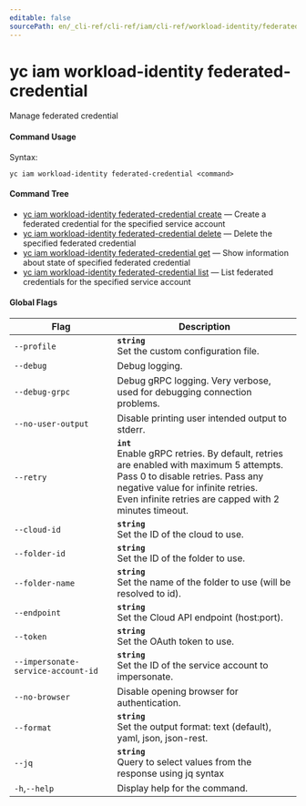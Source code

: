```yaml
---
editable: false
sourcePath: en/_cli-ref/cli-ref/iam/cli-ref/workload-identity/federated-credential/index.md
---
```


# yc iam workload-identity federated-credential

Manage federated credential

#### Command Usage

Syntax: 

`yc iam workload-identity federated-credential <command>`

#### Command Tree

- [yc iam workload-identity federated-credential create](create.md) — Create a federated credential for the specified service account
- [yc iam workload-identity federated-credential delete](delete.md) — Delete the specified federated credential
- [yc iam workload-identity federated-credential get](get.md) — Show information about state of specified federated credential
- [yc iam workload-identity federated-credential list](list.md) — List federated credentials for the specified service account

#### Global Flags

| Flag | Description |
|----|----|
|`--profile`|<b>`string`</b><br/>Set the custom configuration file.|
|`--debug`|Debug logging.|
|`--debug-grpc`|Debug gRPC logging. Very verbose, used for debugging connection problems.|
|`--no-user-output`|Disable printing user intended output to stderr.|
|`--retry`|<b>`int`</b><br/>Enable gRPC retries. By default, retries are enabled with maximum 5 attempts.<br/>Pass 0 to disable retries. Pass any negative value for infinite retries.<br/>Even infinite retries are capped with 2 minutes timeout.|
|`--cloud-id`|<b>`string`</b><br/>Set the ID of the cloud to use.|
|`--folder-id`|<b>`string`</b><br/>Set the ID of the folder to use.|
|`--folder-name`|<b>`string`</b><br/>Set the name of the folder to use (will be resolved to id).|
|`--endpoint`|<b>`string`</b><br/>Set the Cloud API endpoint (host:port).|
|`--token`|<b>`string`</b><br/>Set the OAuth token to use.|
|`--impersonate-service-account-id`|<b>`string`</b><br/>Set the ID of the service account to impersonate.|
|`--no-browser`|Disable opening browser for authentication.|
|`--format`|<b>`string`</b><br/>Set the output format: text (default), yaml, json, json-rest.|
|`--jq`|<b>`string`</b><br/>Query to select values from the response using jq syntax|
|`-h`,`--help`|Display help for the command.|

